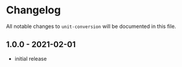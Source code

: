 # Changelog

All notable changes to `unit-conversion` will be documented in this file.

## 1.0.0 - 2021-02-01

- initial release
